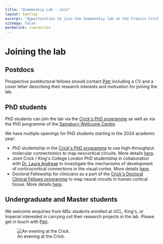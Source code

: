 ```yaml
---
title: "Znamenskiy Lab - Join"
layout: textlay
excerpt: "Opportunities to join the Znamenskiy lab at the Francis Crick Institute"
sitemap: false
permalink: /vacancies
---
```


# Joining the lab

## Postdocs
Prospective postdoctoral fellows should contact <a href="{{ site.url }}{{ site.baseurl }}/contact">Petr</a>
including a CV and a cover letter describing their research interests and
motivation for joining the lab.

## PhD students
PhD students can join the lab via the [Crick's PhD programme](https://www.crick.ac.uk/careers-study/students/phd-students)
as well as via the PhD programme of the [Sainsbury Wellcome Centre](https://www.sainsburywellcome.org/web/content/phd-programme).

We have multiple openings for PhD students starting in the 2024 academic year:
* PhD studentship in the [Crick's PhD programme](https://www.crick.ac.uk/careers-study/students/phd-students) to use high-throughput molecular connectomics to map neocortical circuits. More details [here](https://www.crick.ac.uk/careers-study/vacancies/2023-09-15-znamenskiy-lab-mapping-the-neocortical-circuit-diagram-with-high-throughput-molecular-connectomics).
* Joint Crick / King's College London PhD studentship in collaboration with [Dr. Laura Andreae](https://www.kcl.ac.uk/people/laura-andreae) to investigate the mechanisms of development of corticocortical connections in the visual cortex. More details [here](https://www.crick.ac.uk/careers-study/vacancies/2023-09-14-znamenskiy-andreae-mechanisms-of-development-of-corticocortical-connections-in-the-visual-cortex).
* Doctoral Fellowship for clinicians as a part of the [Crick's Doctoral Clinical Fellows programme](https://www.crick.ac.uk/careers-study/clinical-fellows/doctoral-clinical-fellows) to map neural circuits in human cortical tissue. More details [here](https://www.crick.ac.uk/careers-study/vacancies/2023-10-02-znamenskiy-kullmann-mapping-human-neocortical-circuits-with-high-throughput-molecular-connectomics).

## Undergraduate and Master students
We welcome enquiries from MSc students enrolled at UCL, King's, or Imperial
interested in carrying out their research projects in the lab. Please get in
touch with <a href="{{ site.url }}{{ site.baseurl }}/contact">Petr</a>.

<figure class="figure text-center">
<img src="{{ site.url }}{{ site.baseurl }}/images/carousel/crick_photo.jpg" class="img-thumbnail w-100" alt="An evening at the Crick.">
<figcaption class="figure-caption">An evening at the Crick.</figcaption>
</figure>

